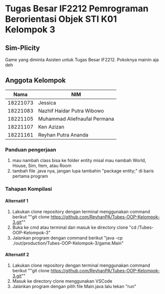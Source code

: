 # Tugas Besar IF2212 Pemrograman Berorientasi Objek STI K01 Kelompok 3

## **Sim-Plicity**
Game yang diminta Asisten untuk Tugas Besar IF2212. Pokoknya mainin aja deh

## **Anggota Kelompok**

| Nama | NIM   |
| ------| ---- |
| 18221073 | Jessica |  
| 18221083 | Nazhif Haidar Putra Wibowo |  
| 18221105 | Muhammad Aliefnaufal Permana |  
| 18221107 | Ken Azizan |  
| 18221161 | Reyhan Putra Ananda |  

### Panduan pengerjaan
1. mau nambah class bisa ke folder entity misal mau nambah World, House, Sim, Item, atau Room
2. tambah file .java nya, jangan lupa tambahin "package entity;" di baris pertama program

### **Tahapan Kompilasi**

#### Alternatif 1
1. Lakukan clone repository dengan terminal menggunakan command berikut ""git clone https://github.com/ReyhanPA/Tubes-OOP-Kelompok-3.git""
2. Buka ke cmd atau terminal dan masuk ke directory clone
"cd <lokasi directory>/Tubes-OOP-Kelompok-3"
3. Jalankan program dengan command berikut
"java -cp ./out/production/Tubes-OOP-Kelompok-3/game.Main"

#### Alternatif 2
1. Lakukan clone repository dengan terminal menggunakan command berikut ""git clone https://github.com/ReyhanPA/Tubes-OOP-Kelompok-3.git""
2. Masuk ke directory clone menggunakan VSCode
3. Jalankan program dengan pilih file Main.java lalu tekan "run"
